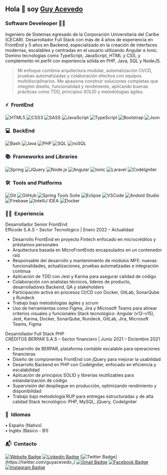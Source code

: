 ## Hola 👋 soy [Guy Acevedo](https://guyacevedo.github.io/)

### Software Develeoper 🧑‍💻

Ingeniero de Sistemas egresado de la Corporación Universitaria del Caribe (CECAR).
Desarrollador Full Stack con más de 4 años de experiencia en FrontEnd y 5 años en Backend, especializado en la
creación de interfaces modernas, escalables y centradas en el usuario utilizando Angular e Ionic. Domino
tecnologías como TypeScript, JavaScript, HTML y CSS, y complemento mi perfil con experiencia sólida en PHP, Java,
SQL y NodeJS.
> Mi enfoque combina arquitectura modular, automatización CI/CD, pruebas automatizadas y colaboración efectiva
con equipos multidisciplinarios. Me apasiona construir soluciones completas que integren diseño, funcionalidad y
rendimiento, aplicando buenas prácticas como TDD, principios SOLID y metodologías ágiles.

### ⚡️ &nbsp;FrontEnd


![HTML5](https://img.shields.io/badge/-HTML5-E34F26?style=plastic&logo=html5&logoColor=white)
![CSS3](https://img.shields.io/badge/-CSS3-1572B6?style=plastic&logo=css3&logoColor=white)
![SASS](https://img.shields.io/badge/-SASS-CC6699?style=plastic&logo=sass&logoColor=white)
![JavaScript](https://img.shields.io/badge/-JavaScript-F7DF1E?style=plastic&logo=JavaScript&logoColor=black)
![TypeScript](https://img.shields.io/badge/-TypeScript-13009B?style=plastic&logo=TypeScript&logoColor=white)
![Bootstrap](https://img.shields.io/badge/Bootstrap-563D7C?style=plastic&logo=bootstrap&logoColor=white)
![Json](https://img.shields.io/badge/json-5E5C5C?style=plastic&logo=json&logoColor=white)

### 💻 &nbsp;BackEnd

![Bash](https://img.shields.io/badge/GNU%20Bash-4EAA25?style=plastic&logo=GNU%20Bash&logoColor=white)
![Java](https://img.shields.io/badge/-JAVA-F30F00?style=plastic&logo=Java&logoColor=white)
![PHP](https://img.shields.io/badge/-PHP-AF3CFF?style=plastic&logo=PHP&logoColor=white)
![SQL](https://img.shields.io/badge/-SQL-007717?style=plastic&logo=MySQL&logoColor=white)
![noSQL](https://img.shields.io/badge/-noSQL-0067C8?style=plastic&logo=MongoDB&logoColor=white)

### 📚 &nbsp;Frameworks and Libraries

![Spring](https://img.shields.io/badge/-Spring-339933?style=plastic&logo=Spring&logoColor=white)
![JQuery](https://img.shields.io/badge/-JQuery-0067C8?style=plastic&logo=JQuery&logoColor=white)
![Node.js](https://img.shields.io/badge/-Node.js-339933?style=plastic&logo=node.js&logoColor=white)
![Angular](https://img.shields.io/badge/-Angular-red?style=plastic&logo=Angular&logoColor=white)
![Ionic](https://img.shields.io/badge/-Ionic-0067C8?style=plastic&logo=Ionic&logoColor=white)
![Laravel](https://img.shields.io/badge/-Laravel-F30F00?style=plastic&logo=Laravel&logoColor=white)
![CodeIgniter](https://img.shields.io/badge/-CodeIgniter-E34F26?style=plastic&logo=CodeIgniter&logoColor=white)

### 🛠️ &nbsp;Tools and Platforms
![Git](https://img.shields.io/badge/-Git-E34F26?style=plastic&logo=Git&logoColor=white)
![GitHub](https://img.shields.io/badge/-GitHub-001930?style=plastic&logo=GitHub&logoColor=white)
![Spring Tools Suite](https://img.shields.io/badge/-SpringToolsSuite-339933?style=plastic&logo=Spring+boot&logoColor=white)
![Eclipse](https://img.shields.io/badge/-Eclipse-001930?style=plastic&logo=Eclipse&logoColor=white)
![VSCode](https://img.shields.io/badge/-VSCode-0067C8?style=plastic&logo=VisualStudioCode&logoColor=white)
![Andoid Studio](https://img.shields.io/badge/-AndoidStudio-007717?style=plastic&logo=AndroidStudio&logoColor=white)
![Firebase](https://img.shields.io/badge/-Firebase-F7DF1E?style=plastic&logo=Firebase&logoColor=black)
![IntelliJ IDEA](https://img.shields.io/badge/-IntelliJIDEA-001930?style=plastic&logo=IntelliJIDEA&logoColor=white)
![Docker](https://img.shields.io/badge/-Docker-0067C8?style=plastic&logo=Docker&logoColor=white)

### 🧑‍💻 &nbsp;Experiencia

Desarrollador Senior FrontEnd<br>
Efficode S.A.S – Sector Tecnológico | Enero 2022 – Actualidad<br>
* Desarrollo FrontEnd en proyecto Fintech enfocado en microcréditos y préstamos personales
* Arquitectura basada en MicroFrontEnds encapsulados en un contenedor raíz
* Responsable del desarrollo y mantenimiento de módulos MFE: nuevas funcionalidades, actualizaciones, pruebas automatizadas e integración continua
* Aplicación de TDD con Jest y Karma para asegurar calidad de código
* Colaboración con analistas técnicos, líderes de producto, desarrolladores Backend, QA y stakeholders
* Participación activa en procesos CI/CD con Docker, GitLab, SonarQube y Rundeck
* Trabajo bajo metodologías ágiles y scrum
* Uso de herramientas como Figma, Jira y Microsoft Teams para alinear criterios visuales y funcionales
Stack tecnológico: Angular (v12–v15), Jest, Karma, Docker, SonarQube, Rundeck, GitLab, Jira, Microsoft Teams, Figma

Desarrollador Full Stack PHP<br>
CRÉDITOS BERPAR S.A.S – Sector financiero | Junio 2021 – Diciembre 2021<br>
* Desarrollo de BERPAR, plataforma contable escalable para operaciones financieras
* Diseño de componentes FrontEnd con jQuery para mejorar la usabilidad
* Desarrollo Backend en PHP con CodeIgniter, enfocado en eficiencia y escalabilidad
* Aplicación de principios SOLID y librerías reutilizables para estandarización de código
* Supervisión del despliegue en producción, optimizando rendimiento y disponibilidad
* Trabajo bajo metodología RUP para entregas estructuradas y de alta calidad
Stack tecnológico: PHP, MySQL, jQuery, CodeIgniter

### 🧐 &nbsp;Idiomas

• Españo (Nativo)<br>
• Inglés (Básico - B1)

### 📬 &nbsp;Contacto

[![Website Badge](https://img.shields.io/badge/-https://guyacevedo.github.io-black?style=plastic&logo=InternetExplorer&logoColor=white&link=https://guyacevedo.github.io/)](https://guyacevedo.github.io/)
[![Linkedin Badge](https://img.shields.io/badge/-guyacevedo-blue?style=plastic&logo=Linkedin&logoColor=white&link=https://www.linkedin.com/in/guyacevedo/)](https://www.linkedin.com/in/guyacevedo/)
[![Twitter Badge](https://img.shields.io/badge/guyacevedo_-1DA1F2?style=plastic&logo=twitter&logoColor=white&link=https://twitter.com/guyacevedo_)](https://twitter.com/guyacevedo_)
[![Gmail Badge](https://img.shields.io/badge/-guy.acevedoa@gmail.com-c14438?style=plastic&logo=Gmail&logoColor=white&link=mailto:guy.acevedoa@gmail.com)](mailto:guy.acevedoa@gmail.com)
[![Facebook Badge](https://img.shields.io/badge/-guyacevedo-blue?style=plastic&logo=facebook&logoColor=white&link=https://www.instagram.com/guyacevedo/)](https://www.instagram.com/guyacevedo/)
[![Instagram Badge](https://img.shields.io/badge/-guyacevedo-purple?style=plastic&logo=instagram&logoColor=white&link=https://www.facebook.com/guyacevedo/)](https://www.instagram.com/guyacevedo/)
